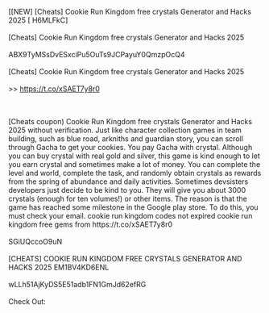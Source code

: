 [[NEW] [Cheats] Cookie Run Kingdom free crystals Generator and Hacks 2025 [ H6MLFkC]
<br>
<br>[Cheats] Cookie Run Kingdom free crystals Generator and Hacks 2025
<br>
<br>ABX9TyMSsDvESxciPu5OuTs9JCPayuY0QmzpOcQ4
<br>
<br>[Cheats] Cookie Run Kingdom free crystals Generator and Hacks 2025
<br>
<br> >> https://t.co/xSAET7y8r0

<br>
<br>[Cheats coupon) Cookie Run Kingdom free crystals Generator and Hacks 2025 without verification. Just like character collection games in team building, such as blue road, arkniths and guardian story, you can scroll through Gacha to get your cookies. You pay Gacha with crystal. Although you can buy crystal with real gold and silver, this game is kind enough to let you earn crystal and sometimes make a lot of money. You can complete the level and world, complete the task, and randomly obtain crystals as rewards from the spring of abundance and daily activities. Sometimes devsisters developers just decide to be kind to you. They will give you about 3000 crystals (enough for ten volumes!) or other items. The reason is that the game has reached some milestone in the Google play store. To do this, you must check your email. cookie run kingdom codes not expired cookie run kingdom free gems from https://t.co/xSAET7y8r0

<br>
<br>SGiUQccoO9uN
<br>
<br>[CHEATS] COOKIE RUN KINGDOM FREE CRYSTALS GENERATOR AND HACKS 2025 EM1BV4KD6ENL
<br>
<br>wLLh51AjKyDS5E51adb1FN1GmJd62efRG
<br>
<br>Check Out: 

<br>
